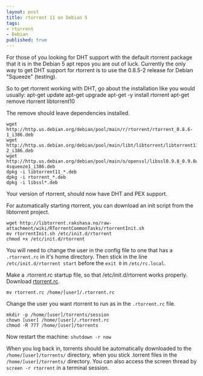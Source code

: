 ```yaml
---
layout: post
title: rtorrent 11 on Debian 5
tags:
- rtorrent
- Debian
published: true
---
```

For those of you looking for DHT support with the default rtorrent package that it is in the Debian
5 apt repos you are out of luck. Currently the only way to get DHT support for rtorrent is to use the
0.8.5-2 release for Debian "Squeeze" (testing).

So to get rtorrent working with DHT, go about the installation like you would usually:
    apt-get update
    apt-get upgrade
    apt-get -y install rtorrent
    apt-get remove rtorrent libtorrent10

The remove should leave dependencies installed.

    wget http://http.us.debian.org/debian/pool/main/r/rtorrent/rtorrent_0.8.6-1_i386.deb
    wget http://http.us.debian.org/debian/pool/main/libt/libtorrent/libtorrent11_0.12.6-2_i386.deb
    wget http://http.us.debian.org/debian/pool/main/o/openssl/libssl0.9.8_0.9.8o-4squeeze1_i386.deb
    dpkg -i libtorrent11_*.deb
    dpkg -i rtorrent_*.deb
    dpkg -i libssl*.deb

Your version of rtorrent, should now have DHT and PEX support.

For automatically starting rtorrent, you can download an init script from the libtorrent project.

    wget http://libtorrent.rakshasa.no/raw-attachment/wiki/RTorrentCommonTasks/rtorrentInit.sh
    mv rtorrentInit.sh /etc/init.d/rtorrent
    chmod +x /etc/init.d/rtorrent

You will need to change the user in the config file to one that has a `.rtorrent.rc` in it's home directory.
Then stick in the line `/etc/init.d/rtorrent start` before the `exit 0` in `/etc/rc.local`.

Make a .rtorrent.rc startup file, so that /etc/init.d/rtorrent works properly.
Download [rtorrent.rc](https://drive.google.com/uc?export=download&id=0B0yT30uCaFvvb1dYWmNpQWNZNGc).

    mv rtorrent.rc /home/[user]/.rtorrent.rc

Change the user you want rtorrent to run as in the `.rtorrent.rc` file.

    mkdir -p /home/[user]/torrents/session
    chown [user] /home/[user]/.rtorrent.rc
    chmod -R 777 /home/[user]/torrents

Now restart the machine: `shutdown -r now`

When you log back in, torrents should be automatically downloaded to the 
`/home/[user]/torrents/` directory, when you stick .torrent files in the
`/home/[user]/torrents/` directory. You can also access the screen thread by
`screen -r rtorrent` in a terminal session.
